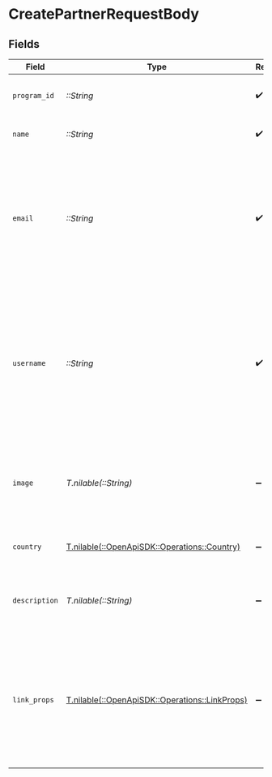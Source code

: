 # CreatePartnerRequestBody


## Fields

| Field                                                                                                                                           | Type                                                                                                                                            | Required                                                                                                                                        | Description                                                                                                                                     |
| ----------------------------------------------------------------------------------------------------------------------------------------------- | ----------------------------------------------------------------------------------------------------------------------------------------------- | ----------------------------------------------------------------------------------------------------------------------------------------------- | ----------------------------------------------------------------------------------------------------------------------------------------------- |
| `program_id`                                                                                                                                    | *::String*                                                                                                                                      | :heavy_check_mark:                                                                                                                              | The ID of the program to create a partner for.                                                                                                  |
| `name`                                                                                                                                          | *::String*                                                                                                                                      | :heavy_check_mark:                                                                                                                              | Full legal name of the partner.                                                                                                                 |
| `email`                                                                                                                                         | *::String*                                                                                                                                      | :heavy_check_mark:                                                                                                                              | Email for the partner in your system. Partners will be able to claim their profile by signing up to Dub Partners with this email.               |
| `username`                                                                                                                                      | *::String*                                                                                                                                      | :heavy_check_mark:                                                                                                                              | A unique username for the partner in your system. This will be used to create a short link for the partner using your program's default domain. |
| `image`                                                                                                                                         | *T.nilable(::String)*                                                                                                                           | :heavy_minus_sign:                                                                                                                              | Avatar image for the partner – if not provided, a default avatar will be used.                                                                  |
| `country`                                                                                                                                       | [T.nilable(::OpenApiSDK::Operations::Country)](../../models/operations/country.md)                                                              | :heavy_minus_sign:                                                                                                                              | Country where the partner is based.                                                                                                             |
| `description`                                                                                                                                   | *T.nilable(::String)*                                                                                                                           | :heavy_minus_sign:                                                                                                                              | A brief description of the partner and their background.                                                                                        |
| `link_props`                                                                                                                                    | [T.nilable(::OpenApiSDK::Operations::LinkProps)](../../models/operations/linkprops.md)                                                          | :heavy_minus_sign:                                                                                                                              | Additional properties that you can pass to the partner's short link. Will be used to override the default link properties for this partner.     |